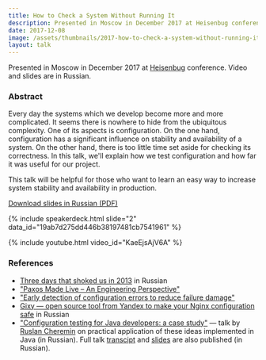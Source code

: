 ```yaml
---
title: How to Check a System Without Running It
description: Presented in Moscow in December 2017 at Heisenbug conference. Video and slides are in Russian.
date: 2017-12-08
image: /assets/thumbnails/2017-how-to-check-a-system-without-running-it.jpg
layout: talk
---
```


Presented in Moscow in December 2017
at [Heisenbug](https://2017.heisenbug-moscow.ru/talks/2017/msk/79fuksrzakwwqu4cmikw62/) conference. Video and slides are
in Russian.

### Abstract

Every day the systems which we develop become more and more complicated.
It seems there is nowhere to hide from the ubiquitous complexity.
One of its aspects is configuration. On the one hand, configuration
has a significant influence on stability and availability of a system.
On the other hand, there is too little time set aside for checking its
correctness. In this talk, we'll explain how we test configuration and
how far it was useful for our project.

This talk will be helpful for those who want to learn an easy way to
increase system stability and availability in production.

[Download slides in Russian (PDF)](/assets/talks/2017-12-talk-how-to-check-a-system-without-running-it.pdf)

{% include speakerdeck.html slide="2" data_id="19ab7d275dd446b38197481cb7541961" %}

{% include youtube.html video_id="KaeEjsAjV6A" %}

### References

- [Three days that shoked us in 2013](https://habrahabr.ru/company/odnoklassniki/blog/268413/) in Russian
- ["Paxos Made Live – An Engineering Perspective"](https://blog.acolyer.org/2015/03/05/paxos-made-live/)
- ["Early detection of configuration errors to reduce failure damage"](https://blog.acolyer.org/2016/11/29/early-detection-of-configuration-errors-to-reduce-failure-damage/)
- [Gixy — open source tool from Yandex to make your Nginx configuration safe](https://habrahabr.ru/company/yandex/blog/327590/)
  in Russian
- ["Configuration testing for Java developers: a case study"](https://youtu.be/Tk_nmV-mWOA) — talk
  by [Ruslan Cheremin](https://twitter.com/dj_begemot) on practical application of these ideas implemented in Java (in
  Russian). Full talk [transcipt](https://habr.com/company/jugru/blog/427487/)
  and [slides](https://2018.heisenbug-piter.ru/talks/2018/spb/3pnf97jpummk4yeociqwi0/) are also published (in Russian).
